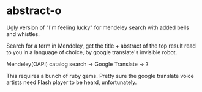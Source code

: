 abstract-o
==========

Ugly version of "I'm feeling lucky" for mendeley search with added bells and whistles.

Search for a term in Mendeley, get the title + abstract of the top result read to you in a
language of choice, by google translate's invisible robot.

Mendeley(OAPI) catalog search -> Google Translate -> ?

This requires a bunch of ruby gems. Pretty sure the google translate voice artists need
Flash player to be heard, unfortunately.